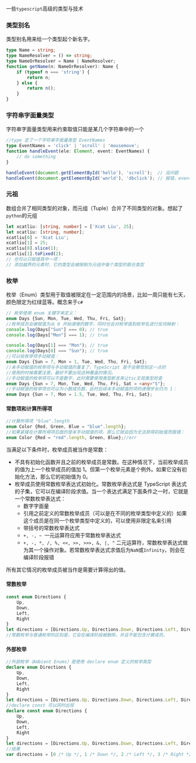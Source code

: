 

一些`typescript`高级的类型与技术
### 类型别名  

类型别名用来给一个类型起个新名字。

```ts
type Name = string;
type NameResolver = () => string;
type NameOrResolver = Name | NameResolver;
function getName(n: NameOrResolver): Name {
    if (typeof n === 'string') {
        return n;
    } else {
        return n();
    }
}
```
### 字符串字面量类型  

字符串字面量类型用来约束取值只能是某几个字符串中的一个  
```ts
//type 定了一个字符串字面量类型 EventNames
type EventNames = 'click' | 'scroll' | 'mousemove';
function handleEvent(ele: Element, event: EventNames) {
    // do something
}

handleEvent(document.getElementById('hello'), 'scroll');  // 没问题
handleEvent(document.getElementById('world'), 'dbclick'); // 报错，event 不能为 'dbclick'
```

### 元祖  

数组合并了相同类型的对象，而元组（Tuple）合并了不同类型的对象。想起了`python`的元组

```ts
let xcatliu: [string, number] = ['Xcat Liu', 25];
let xcatliu: [string, number];
xcatliu[0] = 'Xcat Liu';
xcatliu[1] = 25;
xcatliu[0].slice(1);
xcatliu[1].toFixed(2);
// 也可以只赋值其中一项：
// 添加越界的元素时，它的类型会被限制为元组中每个类型的联合类型
```

### 枚举  

枚举（Enum）类型用于取值被限定在一定范围内的场景，比如一周只能有七天，颜色限定为红绿蓝等。概念来于`c#`

```ts
// 枚举使用 enum 关键字来定义：
enum Days {Sun, Mon, Tue, Wed, Thu, Fri, Sat};
//枚举成员会被赋值为从 0 开始递增的数字，同时也会对枚举值到枚举名进行反向映射：
console.log(Days["Sun"] === 0); // true
console.log(Days["Mon"] === 1); // true

console.log(Days[1] === "Mon"); // true
console.log(Days[0] === "Sun"); // true
//可以给枚举项手动赋值：
enum Days {Sun = 7, Mon = 1, Tue, Wed, Thu, Fri, Sat};
//未手动赋值的枚举项与手动赋值的重复了，TypeScript 是不会察觉到这一点的
//使用的时候需要注意，最好不要出现这种覆盖的情况。
//手动赋值的枚举项可以不是数字，此时需要使用类型断言来让tsc无视类型检查
enum Days {Sun = 7, Mon, Tue, Wed, Thu, Fri, Sat = <any>"S"};
//手动赋值的枚举项也可以为小数或负数，此时后续未手动赋值的项的递增步长仍为 1：
enum Days {Sun = 7, Mon = 1.5, Tue, Wed, Thu, Fri, Sat};
```

#### 常数项和计算所得项  

```ts
//计算所得项 "blue".length
enum Color {Red, Green, Blue = "blue".length};
//如果紧接在计算所得项后面的是未手动赋值的项，那么它就会因为无法获得初始值而报错：
enum Color {Red = "red".length, Green, Blue};//err
```

当满足以下条件时，枚举成员被当作是常数：

- 不具有初始化函数并且之前的枚举成员是常数。在这种情况下，当前枚举成员的值为上一个枚举成员的值加 1。但第一个枚举元素是个例外。如果它没有初始化方法，那么它的初始值为 0。
- 枚举成员使用常数枚举表达式初始化。常数枚举表达式是 TypeScript 表达式的子集，它可以在编译阶段求值。当一个表达式满足下面条件之一时，它就是一个常数枚举表达式：
    - 数字字面量
    - 引用之前定义的常数枚举成员（可以是在不同的枚举类型中定义的）如果这个成员是在同一个枚举类型中定义的，可以使用非限定名来引用
    - 带括号的常数枚举表达式
    - `+, -, ~ `一元运算符应用于常数枚举表达式
    - `+, -, *, /, %, <<, >>, >>>, &, |, ^` 二元运算符，常数枚举表达式做为其一个操作对象。若常数枚举表达式求值后为`NaN`或`Infinity`，则会在编译阶段报错

所有其它情况的枚举成员被当作是需要计算得出的值。

#### 常数枚举

```ts
const enum Directions {
    Up,
    Down,
    Left,
    Right
}
let directions = [Directions.Up, Directions.Down, Directions.Left, Directions.Right];
//常数枚举与普通枚举的区别是，它会在编译阶段被删除，并且不能包含计算成员。
```

#### 外部枚举

```ts
//外部枚举（Ambient Enums）是使用 declare enum 定义的枚举类型
declare enum Directions {
    Up,
    Down,
    Left,
    Right
}
let directions = [Directions.Up, Directions.Down, Directions.Left, Directions.Right];
//declare const 可以同时出现
declare const enum Directions {
    Up,
    Down,
    Left,
    Right
}
let directions = [Directions.Up, Directions.Down, Directions.Left, Directions.Right];
//结果
var directions = [0 /* Up */, 1 /* Down */, 2 /* Left */, 3 /* Right */];
```
